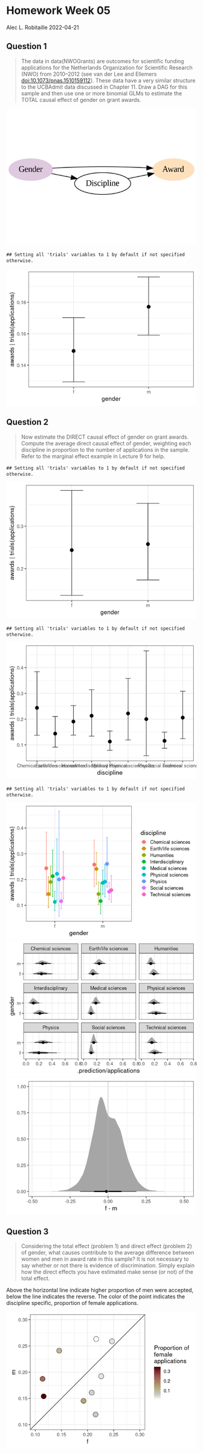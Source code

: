 Homework Week 05
================
Alec L. Robitaille
2022-04-21

## Question 1

> The data in data(NWOGrants) are outcomes for scientific funding
> applications for the Netherlands Organization for Scientific Research
> (NWO) from 2010–2012 (see van der Lee and Ellemers
> <doi:10.1073/pnas.1510159112>). These data have a very similar
> structure to the UCBAdmit data discussed in Chapter 11. Draw a DAG for
> this sample and then use one or more binomial GLMs to estimate the
> TOTAL causal effect of gender on grant awards.

![](../graphics/homework/dag_h05_q01-1.png)<!-- -->

    ## Setting all 'trials' variables to 1 by default if not specified otherwise.

![](../graphics/homework/model_h05_q01-1.png)<!-- -->

## Question 2

> Now estimate the DIRECT causal effect of gender on grant awards.
> Compute the average direct causal effect of gender, weighting each
> discipline in proportion to the number of applications in the sample.
> Refer to the marginal effect example in Lecture 9 for help.

    ## Setting all 'trials' variables to 1 by default if not specified otherwise.

![](../graphics/homework/model_h05_q02-1.png)<!-- -->

    ## Setting all 'trials' variables to 1 by default if not specified otherwise.

![](../graphics/homework/model_h05_q02-2.png)<!-- -->

    ## Setting all 'trials' variables to 1 by default if not specified otherwise.

![](../graphics/homework/model_h05_q02-3.png)<!-- -->![](../graphics/homework/model_h05_q02-4.png)<!-- -->![](../graphics/homework/model_h05_q02-5.png)<!-- -->

## Question 3

> Considering the total effect (problem 1) and direct effect (problem 2)
> of gender, what causes contribute to the average difference between
> women and men in award rate in this sample? It is not necessary to say
> whether or not there is evidence of discrimination. Simply explain how
> the direct effects you have estimated make sense (or not) of the total
> effect.

Above the horizontal line indicate higher proportion of men were
accepted, below the line indicates the reverse. The color of the point
indicates the discipline specific, proportion of female applications.

![](../graphics/homework/h05_q03-1.png)<!-- -->

<!-- 
## Question 4
4-OPTIONAL CHALLENGE. The data in data(UFClefties) are the outcomes
of 205 Ultimate Fighting Championship (UFC) matches (see ?UFClefties for de-
tails). It is widely believed that left-handed fighters (aka “Southpaws”) have an ad-
vantage against right-handed fighters, and left-handed men are indeed over-rep-
resented among fighters (and fencers and tennis players) compared to the general
population. Estimate the average advantage, if any, that a left-handed fighter has
against right-handed fighters. Based upon your estimate, why do you think left-
handers are over-represented among UFC fighters?
-->
